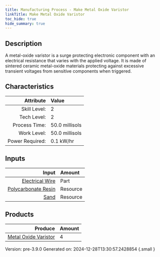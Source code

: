 ```yaml
---
title: Manufacturing Process - Make Metal Oxide Varistor
linkTitle: Make Metal Oxide Varistor
toc_hide: true
hide_summary: true
---
```


## Description
 A metal-oxide varistor is a surge protecting electronic component with an &#10;&#9;&#9;&#9;electrical resistance that varies with the applied voltage. It is made of sintered ceramic&#10;&#9;&#9;&#9;metal-oxide materials protecting against excessive transient voltages from sensitive components &#10;&#9;&#9;&#9;when triggered.&#10;&#9;&#9;

## Characteristics

| Attribute      | Value |
|--------:|:------|
|Skill Level:|2|
|Tech Level:|2|
|Process Time:|50.0 millisols|
|Work Level:|50.0 millisols|
|Power Required:|0.1 kW/hr|

## Inputs

| Input      | Amount |
|--------:|:------|
|[Electrical Wire](/docs/definitions/part/electrical-wire)|Part|1|
|[Polycarbonate Resin](/docs/definitions/resource/polycarbonate-resin)|Resource|0.05 kg|
|[Sand](/docs/definitions/resource/sand)|Resource|0.25 kg|

## Products


| Produce      | Amount |
|--------:|:------|
|[Metal Oxide Varistor](/docs/definitions/part/metal-oxide-varistor)|4|


Version: pre-3.9.0 Generated on: 2024-12-28T13:30:57.2428854
{.small }

